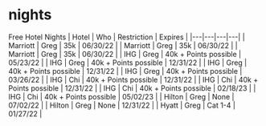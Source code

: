 # nights
Free Hotel Nights
| Hotel  | Who  | Restriction  | Expires  |
|---|---|---|---|
| Marriott  | Greg  | 35k  | 06/30/22  |
| Marriott  | Greg  | 35k  | 06/30/22  |
| Marriott  | Greg  | 35k  | 06/30/22  |
| IHG  | Greg  | 40k + Points possible  | 05/23/22  |
| IHG  | Greg  | 40k + Points possible  | 12/31/22  |
| IHG  | Greg  | 40k + Points possible  | 12/31/22  |
| IHG  | Greg  | 40k + Points possible  | 03/26/22  |
| IHG  | Chi  | 40k + Points possible  | 12/31/22  |
| IHG  | Chi  | 40k + Points possible  | 12/31/22  |
| IHG  | Chi  | 40k + Points possible  | 02/18/23  |
| IHG  | Chi  | 40k + Points possible  | 05/02/23  |
| Hilton  | Greg  | None  | 07/02/22  |
| Hilton  | Greg  | None  | 12/31/22  |
| Hyatt  | Greg  | Cat 1-4  | 01/27/22  |

